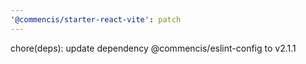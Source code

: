 ```yaml
---
'@commencis/starter-react-vite': patch
---
```


chore(deps): update dependency @commencis/eslint-config to v2.1.1
